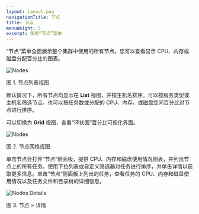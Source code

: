 ```yaml
---
layout: layout.pug
navigationTitle: 节点
title: 节点
menuWeight: 5
excerpt: 使用“节点”菜单
---
```


“节点”菜单全面展示整个集群中使用的所有节点。您可以查看显示 CPU、内存或磁盘分配百分比的图表。

![Nodes](/cn/1.11/img/nodes-ee.png)

图 1. 节点列表视图

默认情况下，所有节点均显示在 **List** 视图，并按主机名排序。可以按服务类型或主机名筛选节点。也可以按任务数或分配的 CPU、内存、或磁盘空间百分比对节点进行排序。

可以切换为 **Grid** 视图，查看“环状图”百分比可视化界面。

![Nodes](/cn/1.11/img/nodes-donuts-ee.png)

图 2. 节点网格视图

单击节点会打开“节点”侧面板，提供 CPU、内存和磁盘使用情况图表，并列出节点上的所有任务。使用下拉列表或自定义筛选器对任务进行排序，并单击详情以获取更多信息。单击“节点”侧面板上列出的任务，查看任务的 CPU、内存和磁盘使用情况以及任务文件和目录树的详细信息。

![Nodes Details](/cn/1.11/img/nodes-details.png)

图 3. 节点 > 详情
